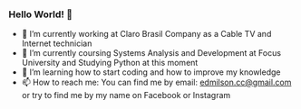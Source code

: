 ### Hello World! 👋

- 🔭 I’m currently working at Claro Brasil Company as a Cable TV and Internet technician
- 🌱 I’m currently coursing Systems Analysis and Development at Focus University and Studying Python at this moment
- 🤔 I’m learning how to start coding and how to improve my knowledge
- 📫 How to reach me:
  You can find me by email: edmilson.cc@gmail.com
  or try to find me by my name on Facebook or Instagram
